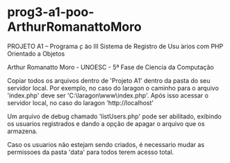 # prog3-a1-poo-ArthurRomanattoMoro
PROJETO A1 – Programa ̧c ̃ao III Sistema de Registro de Usu ́arios com PHP  Orientado a Objetos

Arthur Romanatto Moro - UNOESC - 5ª Fase de Ciencia da Computação

Copiar todos os arquivos dentro de 'Projeto A1' dentro da pasta do seu servidor local. 
Por exemplo, no caso do laragon o caminho para o arquivo 'index.php' deve ser 'C:\laragon\www\index.php'.
Após isso acessar o servidor local, no caso do laragon 'http://localhost'

Um arquivo de debug chamado 'listUsers.php' pode ser abilitado, exibindo os usuarios registrados e dando a opção de apagar o arquivo que os armazena.

Caso os usuarios não estejam sendo criados, é necessario mudar as permissoes da pasta 'data' para todos terem acesso total.
